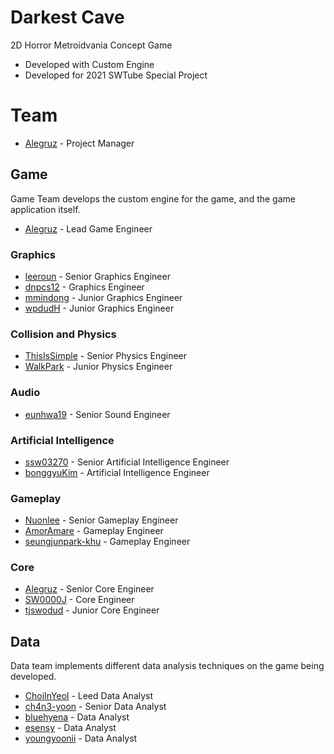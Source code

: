 # Darkest Cave
2D Horror Metroidvania Concept Game

* Developed with Custom Engine
* Developed for 2021 SWTube Special Project

# Team
* [Alegruz](https://github.com/Alegruz) - Project Manager

## Game
Game Team develops the custom engine for the game, and the game application itself.

* [Alegruz](https://github.com/Alegruz) - Lead Game Engineer

### Graphics
* [leeroun](https://github.com/leeroun) - Senior Graphics Engineer
* [dnpcs12](https://github.com/dnpcs12) - Graphics Engineer
* [mmindong](https://github.com/mmindoong) - Junior Graphics Engineer
* [wpdudH](https://github.com/wpdudH) - Junior Graphics Engineer

### Collision and Physics
* [ThisIsSimple](https://github.com/ThisIsSimple) - Senior Physics Engineer
* [WalkPark](https://github.com/walkpark) - Junior Physics Engineer

### Audio
* [eunhwa19](https://github.com/eunhwa19) - Senior Sound Engineer

### Artificial Intelligence
* [ssw03270](https://github.com/ssw03270) - Senior Artificial Intelligence Engineer
* [bonggyuKim](https://github.com/bonggyuKim) - Artificial Intelligence Engineer

### Gameplay
* [Nuonlee](https://github.com/Nuonlee) - Senior Gameplay Engineer
* [AmorAmare](https://github.com/AmorAmare) - Gameplay Engineer
* [seungjunpark-khu](https://github.com/seungjunpark-khu) - Gameplay Engineer

### Core
* [Alegruz](https://github.com/Alegruz) - Senior Core Engineer
* [SW0000J](https://github.com/SW0000J) - Core Engineer
* [tjswodud](https://github.com/tjswodud) - Junior Core Engineer

## Data
Data team implements different data analysis techniques on the game being developed.

* [ChoiInYeol](https://github.com/ChoiInYeol) - Leed Data Analyst
* [ch4n3-yoon](https://github.com/ch4n3-yoon) - Senior Data Analyst
* [bluehyena](https://github.com/bluehyena) - Data Analyst
* [esensy](https://github.com/esensy) - Data Analyst
* [youngyoonii](https://github.com/youngyoonii) - Data Analyst
